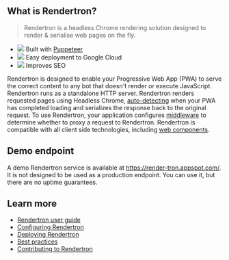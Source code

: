 ## What is Rendertron?

> Rendertron is a headless Chrome rendering solution designed to render & serialise web pages on the fly.


- ![](https://github.githubassets.com/images/icons/emoji/unicode/1f528.png) Built with [Puppeteer](https://github.com/GoogleChrome/puppeteer)
- ![](https://github.githubassets.com/images/icons/emoji/unicode/2601.png?v8) Easy deployment to Google Cloud
- ![](https://github.githubassets.com/images/icons/emoji/unicode/1f50d.png?v8) Improves SEO

Rendertron is designed to enable your Progressive Web App (PWA) to serve the correct
content to any bot that doesn't render or execute JavaScript. Rendertron runs as a
standalone HTTP server. Rendertron renders requested pages using Headless Chrome,
[auto-detecting](#auto-detecting-loading-function) when your PWA has completed loading
and serializes the response back to the original request. To use Rendertron, your application
configures [middleware](#middleware) to determine whether to proxy a request to Rendertron.
Rendertron is compatible with all client side technologies, including [web components](#web-components).

## Demo endpoint

A demo Rendertron service is available at https://render-tron.appspot.com/. It is not designed
to be used as a production endpoint. You can use it, but there are no uptime guarantees.

## Learn more

- [Rendertron user guide](users-guide)
- [Configuring Rendertron](configure)
- [Deploying Rendertron](deploy)
- [Best practices](best_practices)
- [Contributing to Rendertron](contributing)
